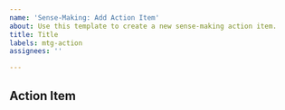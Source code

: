 ```yaml
---
name: 'Sense-Making: Add Action Item'
about: Use this template to create a new sense-making action item.
title: Title
labels: mtg-action
assignees: ''

---
```


## Action Item

<!--

These agenda items are actionable, and are recommended to have a set date for response / resolution.

Some general questions to ask yourself while creating the issue:

What is the problem you're seeing? 
How does it impact members of the Stacks community?
How do you think we can fix it?
How do you think the governance group can support this effort?

-->

